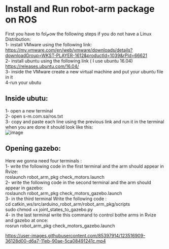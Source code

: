 # Install and Run robot-arm package on ROS  
First you have to folمow the following steps if you do not have a Linux Distribution:  
  1- install VMware using the following link:   
    https://my.vmware.com/en/web/vmware/downloads/details?downloadGroup=WKST-PLAYER-1612&productId=1039&rPId=66621  
  2- install ubuntu using the following link ( I use ubuntu 16.04)  
    https://releases.ubuntu.com/16.04/  
  3- inside the VMware create a new virtual machine and put your ubuntu file in it   
  4-run your ubutu   

## Inside ubutu:
1- open a new terminal  
2- open  s-m.com.sa/ros.txt  
3- copy and paste each line using the previous link and run it in the terminal when you are done it should look like this:  
![image](https://user-images.githubusercontent.com/85397914/123515664-f6e13d80-d6a0-11eb-97ff-a95a885602dd.png)  

## Opening gazebo:  
Here we gonna need four terminals :  
1- write the following code in the first terminal and the arm  should appear in Rvize:  
  roslaunch robot_arm_pkg check_motors.launch  
2- write the following code in the second terminal and the arm should appear in gazebo:  
  roslaunch robot_arm_pkg check_motors_gazebo.launch  
3- in the third terminal Write the following code  :  
   cd catkin_ws/src/arduino_robot_arm/robot_arm_pkg/scripts  
   sudo chmod +x joint_states_to_gazebo.py  
4- in the last terminal write this command to control bothe arms in Rvize and gazebo at once:  
    rosrun robot_arm_pkg check_motors_gazebo.launch  
    

https://user-images.githubusercontent.com/85397914/123516909-36128d00-d6a7-11eb-90ae-5ca08491241c.mp4



